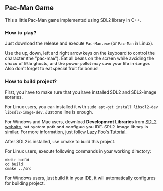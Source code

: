 ## Pac-Man Game

This a little Pac-Man game implemented using SDL2 library in C++.



### How to play?

Just download the release and execute `Pac-Man.exe` (or `Pac-Man` in Linux).

Use the up, down, left and right arrow keys on the keyboard to control the character (the "pac-man"). Eat all beans on the screen while avoiding the chase of little ghosts, and the power pellet may save your life in danger. Also don't forget to eat special fruit for bonus!



### How to build project?

First, you have to make sure that you have installed SDL2 and SDL2-image libraries.

For Linux users, you can installed it with `sudo apt-get install libsdl2-dev libsdl2-image-dev`. Just one line is enough.

For Windows and Mac users, download **Development Libraries** from [SDL2 website](http://www.libsdl.org/download-2.0.php), set system path and configure you IDE. SDL2-image library is similar. For more information, just follow [Lazy Foo's Tutorial](https://lazyfoo.net/tutorials/SDL/01_hello_SDL/index.php).



After SDL2 is installed, use cmake to build this project.

For Linux users, execute following commands in your working directory:

```
mkdir build
cd build
cmake ../src
```

For Windows users, just build it in your IDE, it will automatically configures for building project.

